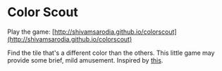Color Scout
======

Play the game: [http://shivamsarodia.github.io/colorscout](http://shivamsarodia.github.io/colorscout)

Find the tile that's a different color than the others. This little game may provide some brief, mild amusement. Inspired by [this](http://game.ioxapp.com/color/).
